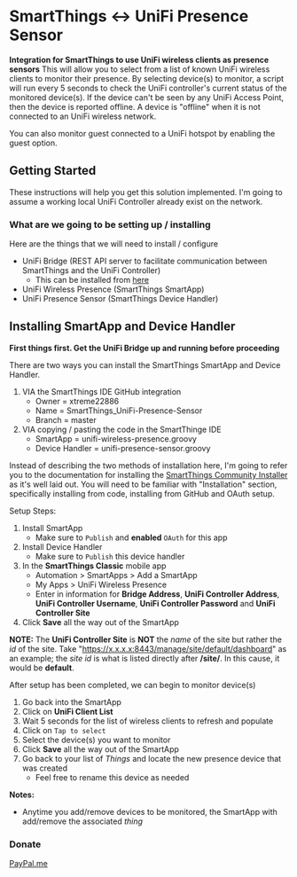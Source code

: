 # SmartThings <-> UniFi Presence Sensor

**Integration for SmartThings to use UniFi wireless clients as presence sensors**
This will allow you to select from a list of known UniFi wireless clients to monitor their presence. By selecting device(s) to monitor, a script will run every 5 seconds to check the UniFi controller's current status of the monitored device(s). If the device can't be seen by any UniFi Access Point, then the device is reported offline. A device is "offline" when it is not connected to an UniFi wireless network.

You can also monitor guest connected to a UniFi hotspot by enabling the guest option.

## Getting Started

These instructions will help you get this solution implemented. I'm going to assume a working local UniFi Controller already exist on the network.

### What are we going to be setting up / installing

Here are the things that we will need to install / configure

- UniFi Bridge (REST API server to facilitate communication between SmartThings and the UniFi Controller)
  - This can be installed from [here](https://github.com/xtreme22886/SmartThings_UniFi-Presence-REST)
- UniFi Wireless Presence (SmartThings SmartApp)
- UniFi Presence Sensor (SmartThings Device Handler)

## Installing SmartApp and Device Handler
**First things first. Get the UniFi Bridge up and running before proceeding**

There are two ways you can install the SmartThings SmartApp and Device Handler.
1. VIA the SmartThings IDE GitHub integration
   - Owner = xtreme22886
   - Name = SmartThings_UniFi-Presence-Sensor
   - Branch = master
2. VIA copying / pasting the code in the SmartThinge IDE
   - SmartApp = unifi-wireless-presence.groovy
   - Device Handler = unifi-presence-sensor.groovy

Instead of describing the two methods of installation here, I'm going to refer you to the documentation for installing the [SmartThings Community Installer](http://thingsthataresmart.wiki/index.php?title=Community_Installer_(Free_Marketplace)) as it's well laid out. You will need to be familiar with "Installation" section, specifically installing from code, installing from GitHub and OAuth setup.

Setup Steps:
1. Install SmartApp
   - Make sure to `Publish` and **enabled** `OAuth` for this app
2. Install Device Handler
   - Make sure to `Publish` this device handler
3. In the **SmartThings Classic** mobile app
   - Automation > SmartApps > Add a SmartApp
   - My Apps > UniFi Wireless Presence
   - Enter in information for **Bridge Address**, **UniFi Controller Address**, **UniFi Controller Username**, **UniFi Controller Password** and **UniFi Controller Site**
4. Click **Save** all the way out of the SmartApp
   
**NOTE:** The **UniFi Controller Site** is **NOT** the *name* of the site but rather the *id* of the site. Take "https://x.x.x.x:8443/manage/site/default/dashboard" as an example; the *site id* is what is listed directly after **/site/**. In this cause, it would be **default**.

After setup has been completed, we can begin to monitor device(s)
1. Go back into the SmartApp
2. Click on **UniFi Client List**
3. Wait 5 seconds for the list of wireless clients to refresh and populate
4. Click on `Tap to select`
5. Select the device(s) you want to monitor
6. Click **Save** all the way out of the SmartApp
7. Go back to your list of *Things* and locate the new presence device that was created
   - Feel free to rename this device as needed
   
**Notes:**
- Anytime you add/remove devices to be monitored, the SmartApp with add/remove the associated *thing*

### Donate
[PayPal.me](https://www.paypal.com/paypalme2/xtreme22886)
